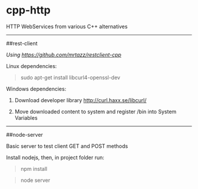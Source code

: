 # cpp-http
HTTP WebServices from various C++ alternatives

---

##rest-client

*Using https://github.com/mrtazz/restclient-cpp*

Linux dependencies:

 > sudo apt-get install libcurl4-openssl-dev

Windows dependencies:

1) Download developer library http://curl.haxx.se/libcurl/

2) Move downloaded content to system and register /bin into System Variables

---

##node-server

Basic server to test client GET and POST methods

Install nodejs, then, in project folder run:

 > npm install
 
 > node server

